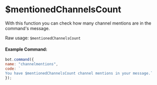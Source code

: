 # $mentionedChannelsCount

With this function you can check how many channel mentions are in the command's message.

Raw usage: `$mentionedChannelsCount`

#### Example Command:

```js
bot.command({
name: "channelmentions",
code: `
You have $mentionedChannelsCount channel mentions in your message.`
});
```

